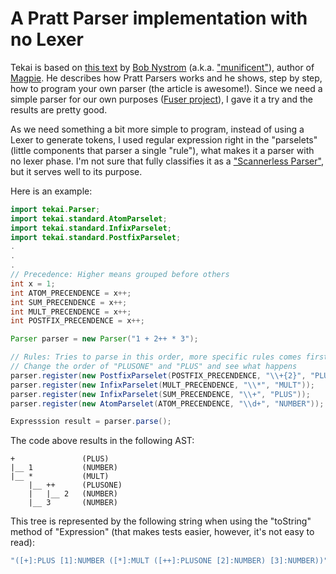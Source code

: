 A Pratt Parser implementation with no Lexer
===========================================

Tekai is based on [this text](http://journal.stuffwithstuff.com/2011/03/19/pratt-parsers-expression-parsing-made-easy) by [Bob Nystrom](http://www.stuffwithstuff.com/bob-nystrom.html) (a.k.a. ["munificent"](https://github.com/munificent)), author of [Magpie](http://github.com/munificent/magpie). He describes how Pratt Parsers works and he shows, step by step, how to program your own parser (the article is awesome!). Since we need a simple parser for our own purposes ([Fuser project](https://github.com/ruliana/Fuser)), I gave it a try and the results are pretty good.

As we need something a bit more simple to program, instead of using a Lexer to generate tokens, I used regular expression right in the "parselets" (little components that parser a single "rule"), what makes it a parser with no lexer phase. I'm not sure that fully classifies it as a ["Scannerless Parser"](http://en.wikipedia.org/wiki/Scannerless_parsing), but it serves well to its purpose.

Here is an example:

```java
import tekai.Parser;
import tekai.standard.AtomParselet;
import tekai.standard.InfixParselet;
import tekai.standard.PostfixParselet;
.
.
.
// Precedence: Higher means grouped before others
int x = 1;
int ATOM_PRECENDENCE = x++;
int SUM_PRECENDENCE = x++;
int MULT_PRECENDENCE = x++;
int POSTFIX_PRECENDENCE = x++;

Parser parser = new Parser("1 + 2++ * 3");

// Rules: Tries to parse in this order, more specific rules comes first.
// Change the order of "PLUSONE" and "PLUS" and see what happens
parser.register(new PostfixParselet(POSTFIX_PRECENDENCE, "\\+{2}", "PLUSONE"));
parser.register(new InfixParselet(MULT_PRECENDENCE, "\\*", "MULT"));
parser.register(new InfixParselet(SUM_PRECENDENCE, "\\+", "PLUS"));
parser.register(new AtomParselet(ATOM_PRECENDENCE, "\\d+", "NUMBER"));

Expresssion result = parser.parse();
```

The code above results in the following AST:

    +               (PLUS)
    |__ 1           (NUMBER)
    |__ *           (MULT)
        |__ ++      (PLUSONE)
        |   |__ 2   (NUMBER)
        |__ 3       (NUMBER)

This tree is represented by the following string when using the "toString" method of "Expression" (that makes tests easier, however, it's not easy to read):

```java
"([+]:PLUS [1]:NUMBER ([*]:MULT ([++]:PLUSONE [2]:NUMBER) [3]:NUMBER))"
```

